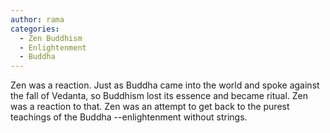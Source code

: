 ```yaml
---
author: rama
categories:
  - Zen Buddhism
  - Enlightenment
  - Buddha
---
```


Zen was a reaction. Just as Buddha came into the world and spoke against the fall of Vedanta, so Buddhism lost its essence and became ritual. Zen was a reaction to that. Zen was an attempt to get back to the purest teachings of the Buddha --enlightenment without strings.
